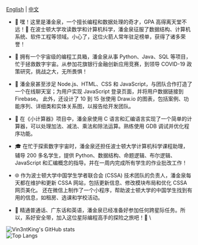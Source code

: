 [English](./README.md) | [中文](./README.zh.md)
- 🚀 嘿！这里是潘金泉，一个擅长编程和数据处理的奇才，GPA 高得离天堂不远！🌟 在波士顿大学攻读数学和计算机科学，潘金泉征服了数据结构、计算机系统、软件工程等领域。小心了，这位火箭人常年驻足榜单，获得了诸多荣誉！

- 🔧 拥有一个宇宙级的编程工具箱，潘金泉从事 Python、Java、SQL 等项目，忙于拯救数字宇宙。从参加花旗银行金融创新应用竞赛，到领导 COVID-19 政策研究，挑战之大，无所畏惧！

- 💬 潘金泉甚至涉足 Node.js、HTML、CSS 和 JavaScript，与团队合作打造了一个在线聊天室；为用户实现 JavaScript 登录页面，并将用户数据链接到 Firebase。
此外，还设计了 10 到 15 张使用 Draw.io 的图表，包括案例、功能序列、详细类和实体关系图，以报告给开发团队。

- 🔢 在《小计算器》项目中，潘金泉使用 C 语言和汇编语言实现了一个简单的计算器，可以处理加法、减法、乘法和除法运算。熟练使用 GDB 调试并优化程序功能。

- 🎓 在忙于探索数字宇宙时，潘金泉还担任波士顿大学计算机科学课程助理，辅导 200 多名学生，提供 Python、数据结构、命题逻辑、布尔逻辑、JavaScript 和汇编概念的指导。并在一周内完成所有学生的作业批改工作！

- 🌐 作为波士顿大学中国学生学者联合会 (CSSA) 技术团队的负责人，潘金泉每天都在维护和更新 CSSA 网站，包括更新信息、修改模块布局和优化 CSSA 网页美化。
还在微信上制作了一个小程序，帮助波士顿大学的中国学生找到有用的信息，如租房、选课和学校活动。

- 💬 精通普通话、广东话和英语，潘金泉已经准备好参加任何跨星际任务。所以，系好安全带，加入这位星际编程高手的探险之旅吧！🌌 \

![Vin3ntKing's GitHub stats](https://github-readme-stats.vercel.app/api?username=Vin3ntKing&show_icons=true&theme=radical)\
![Top Langs](https://github-readme-stats.vercel.app/api/top-langs/?username=Vin3ntKing&layout=compact&theme=radical)
